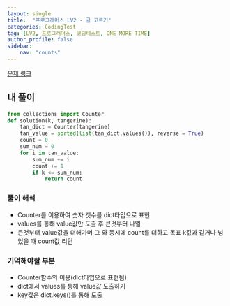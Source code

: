 ```yaml
---
layout: single
title:  "프로그래머스 LV2 - 귤 고르기"
categories: CodingTest
tag: [LV2, 프로그래머스, 코딩테스트, ONE MORE TIME]
author_profile: false
sidebar: 
    nav: "counts"
---
```


[문제 링크](https://school.programmers.co.kr/learn/courses/30/lessons/138476)


## 내 풀이
```python
from collections import Counter
def solution(k, tangerine):
    tan_dict = Counter(tangerine)
    tan_value = sorted(list(tan_dict.values()), reverse = True)
    count = 0 
    sum_num = 0 
    for i in tan_value:
        sum_num += i
        count += 1
        if k <= sum_num:
            return count
```

### 풀이 해석
- Counter를 이용하여 숫자 갯수를 dict타입으로 표현
- values를 통해 value값만 도출 후 큰것부터 나열
- 큰것부터 value값을 더해가며 그 와 동시에 count를 더하고 목표 k값과 같거나 넘었을 때 count값 리턴


### 기억해야할 부분
- Counter함수의 이용(dict타입으로 표현됨)
- dict에서 values를 통해 value값 도출하기
- key값은 dict.keys()를 통해 도출